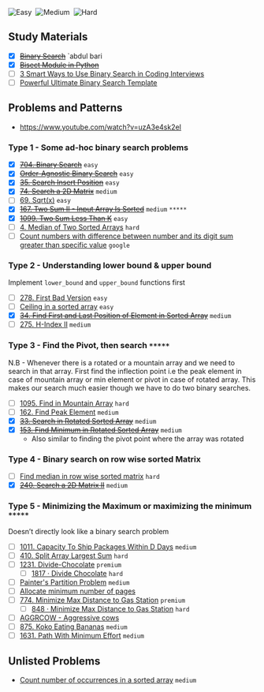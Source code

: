 ![Easy](https://img.shields.io/badge/Easy-4-success)&nbsp;
![Medium](https://img.shields.io/badge/Medium-7-orange)&nbsp;
![Hard](https://img.shields.io/badge/Hard-0-red)

## Study Materials

* [x] ~~[Binary Search](https://www.youtube.com/playlist?list=PLR1BXeBj1husRtKzhu_WxyV7ZpS2mUnU5)~~ `abdul bari
* [x] ~~[Bisect Module in Python](https://www.geeksforgeeks.org/bisect-algorithm-functions-in-python/)~~
* [ ] [3 Smart Ways to Use Binary Search in Coding Interviews](https://medium.com/interviewnoodle/three-smart-ways-to-use-binary-search-in-coding-interviews-250ba296cb82)
* [ ] [Powerful Ultimate Binary Search Template](https://leetcode.com/discuss/general-discussion/786126/python-powerful-ultimate-binary-search-template-solved-many-problems)

## Problems and Patterns

* https://www.youtube.com/watch?v=uzA3e4sk2eI

### Type 1 - Some ad-hoc binary search problems

* [x] ~~[704. Binary Search](https://leetcode.com/problems/binary-search/)~~ `easy`
* [x] ~~[Order-Agnostic Binary Search](https://www.geeksforgeeks.org/order-agnostic-binary-search/)~~ `easy`
* [x] ~~[35. Search Insert Position](https://leetcode.com/problems/search-insert-position/)~~ `easy`
* [x] ~~[74. Search a 2D Matrix](https://leetcode.com/problems/search-a-2d-matrix/)~~ `medium`
* [ ] [69. Sqrt(x)](https://leetcode.com/problems/sqrtx/) `easy`
* [x] ~~[167. Two Sum II - Input Array Is Sorted](https://leetcode.com/problems/two-sum-ii-input-array-is-sorted/)~~ `medium` `*****`
* [x] ~~[1099. Two Sum Less Than K](https://leetcode.com/problems/two-sum-less-than-k/)~~ `easy`
* [ ] [4. Median of Two Sorted Arrays](https://leetcode.com/problems/median-of-two-sorted-arrays/) `hard`
* [ ] [Count numbers with difference between number and its digit sum greater than specific value](https://www.geeksforgeeks.org/count-numbers-difference-number-digit-sum-greater-specific-value/) `google`

### Type 2 - Understanding lower bound & upper bound

Implement `lower_bound` and `upper_bound` functions first

* [ ] [278. First Bad Version](https://leetcode.com/problems/first-bad-version/) `easy`
* [ ] [Ceiling in a sorted array](https://www.geeksforgeeks.org/ceiling-in-a-sorted-array/) `easy`
* [x] ~~[34. Find First and Last Position of Element in Sorted Array](https://leetcode.com/problems/find-first-and-last-position-of-element-in-sorted-array/)~~ `medium`
* [ ] [275. H-Index II](https://leetcode.com/problems/h-index-ii/) `medium`

### Type 3 - Find the Pivot, then search `*****`

N.B - Whenever there is a rotated or a mountain array and we need to search in that array. First find the inflection point i.e the peak element in case of mountain array or min element or pivot in case of rotated array. This makes our search much easier though we have to do two binary searches.

* [ ] [1095. Find in Mountain Array](https://leetcode.com/problems/find-in-mountain-array/) `hard`
* [ ] [162. Find Peak Element](https://leetcode.com/problems/find-peak-element/) `medium`
* [x] ~~[33. Search in Rotated Sorted Array](https://leetcode.com/problems/search-in-rotated-sorted-array/)~~ `medium`
* [x] ~~[153. Find Minimum in Rotated Sorted Array](https://leetcode.com/problems/find-minimum-in-rotated-sorted-array/)~~ `medium`
  * Also similar to finding the pivot point where the array was rotated

### Type 4 - Binary search on row wise sorted Matrix

* [ ] [Find median in row wise sorted matrix](https://www.geeksforgeeks.org/find-median-row-wise-sorted-matrix/) `hard`
* [x] ~~[240. Search a 2D Matrix II](https://leetcode.com/problems/search-a-2d-matrix-ii/)~~ `medium`

### Type 5 - Minimizing the Maximum or maximizing the minimum `*****`

Doesn’t directly look like a binary search problem

* [ ] [1011. Capacity To Ship Packages Within D Days](https://leetcode.com/problems/capacity-to-ship-packages-within-d-days/) `medium`
* [ ] [410. Split Array Largest Sum](https://leetcode.com/problems/split-array-largest-sum/) `hard`
* [ ] [1231. Divide-Chocolate](https://leetcode.com/problems/divide-chocolate/) `premium`
  * [ ] [1817 · Divide Chocolate](https://www.lintcode.com/problem/1817/) `hard`
* [ ] [Painter's Partition Problem](https://www.interviewbit.com/problems/painters-partition-problem/) `medium`
* [ ] [Allocate minimum number of pages](https://www.geeksforgeeks.org/allocate-minimum-number-pages/)
* [ ] [774. Minimize Max Distance to Gas Station](https://leetcode.com/problems/minimize-max-distance-to-gas-station/) `premium`
  * [ ] [848 · Minimize Max Distance to Gas Station](https://www.lintcode.com/problem/848/) `hard`
* [ ] [AGGRCOW - Aggressive cows](https://www.spoj.com/problems/AGGRCOW/)
* [ ] [875. Koko Eating Bananas](https://leetcode.com/problems/koko-eating-bananas/) `medium`
* [ ] [1631. Path With Minimum Effort](https://leetcode.com/problems/path-with-minimum-effort/) `medium`

## Unlisted Problems

* [Count number of occurrences in a sorted array](https://www.geeksforgeeks.org/count-number-of-occurrences-or-frequency-in-a-sorted-array/) `medium`